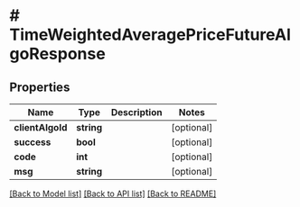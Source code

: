# # TimeWeightedAveragePriceFutureAlgoResponse

## Properties

Name | Type | Description | Notes
------------ | ------------- | ------------- | -------------
**clientAlgoId** | **string** |  | [optional]
**success** | **bool** |  | [optional]
**code** | **int** |  | [optional]
**msg** | **string** |  | [optional]

[[Back to Model list]](../../README.md#models) [[Back to API list]](../../README.md#endpoints) [[Back to README]](../../README.md)

